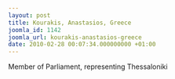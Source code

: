```yaml
---
layout: post
title: Kourakis, Anastasios, Greece
joomla_id: 1142
joomla_url: kourakis-anastasios-greece
date: 2010-02-28 00:07:34.000000000 +01:00
---
```

Member of Parliament, representing Thessaloniki
